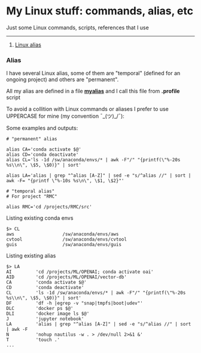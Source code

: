 # My Linux stuff: commands, alias, etc 


Just some Linux commands, scripts, references that I use 

----
1. [Linux alias](#alias)


### Alias

I have several Linux alias, some of them are "temporal" (defined for an ongoing project) and others are "permanent". 

All my alias are defined in a file [**myalias**](myalias) and I call this file from **.profile** script

To avoid a collition with Linux commands or aliases I prefer to use UPPERCASE for mine (my convention  ¯\_(ツ)_/¯):

Some examples and outputs:
```
# "permanent" alias

alias CA='conda activate $@'
alias CD='conda deactivate'
alias CL='ls -1d /sw/anaconda/envs/* | awk -F"/" "{printf(\"%-20s %s\\n\", \$5, \$0)}" | sort'

alias LA='alias | grep "^alias [A-Z]" | sed -e "s/^alias //" | sort | awk -F= "{printf \"%-10s %s\n\", \$1, \$2}"'

# "temporal alias"
# For project "RMC"

alias RMC='cd /projects/RMC/src'

```
Listing existing conda envs
```
$> CL
aws                  /sw/anaconda/envs/aws
cvtool               /sw/anaconda/envs/cvtool
guis                 /sw/anaconda/envs/guis
```
Listing existing alias
```
$> LA
AI         'cd /projects/ML/OPENAI; conda activate oai'
AID        'cd /projects/ML/OPENAI/vector-db'
CA         'conda activate $@'
CD         'conda deactivate'
CL         'ls -1d /sw/anaconda/envs/* | awk -F"/" "{printf(\"%-20s %s\\n\", \$5, \$0)}" | sort'
DF         'df -h |egrep -v "snap|tmpfs|boot|udev"'
DLC        'docker ps $@'
DLI        'docker image ls $@'
J          'jupyter notebook'
LA         'alias | grep "^alias [A-Z]" | sed -e "s/^alias //" | sort | awk -F
N          'nohup nautilus -w . > /dev/null 2>&1 &'
T          'touch .'
...
```


